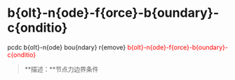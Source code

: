 # b{olt}-n{ode}-f{orce}-b{oundary}-c{onditio}
pcdc b{olt}-n{ode} bou{ndary} r{emove} <span style='color: red;'>b{olt}-n{ode}-f{orce}-b{oundary}-c{onditio}</span>
> **描述：**节点力边界条件

